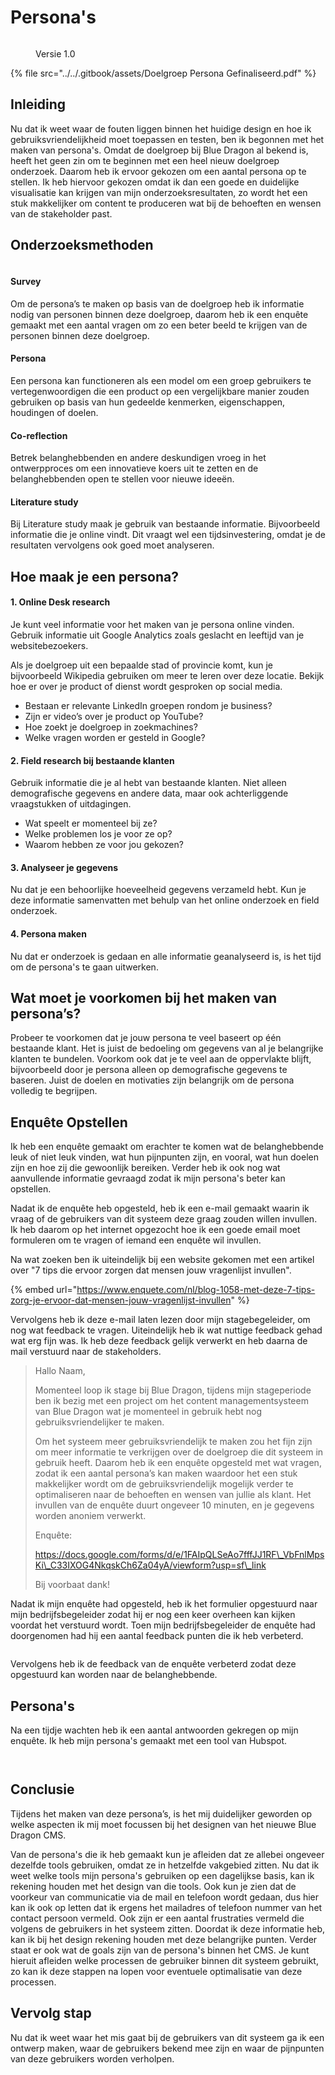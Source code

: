 # Persona's

<figure><img src="../../.gitbook/assets/vakdoelgroeppersona.png" alt=""><figcaption><p>Versie 1.0</p></figcaption></figure>

{% file src="../../.gitbook/assets/Doelgroep Persona Gefinaliseerd.pdf" %}

## Inleiding

Nu dat ik weet waar de fouten liggen binnen het huidige design en hoe ik gebruiksvriendelijkheid moet toepassen en testen, ben ik begonnen met het maken van persona's. Omdat de doelgroep bij Blue Dragon al bekend is, heeft het geen zin om te beginnen met een heel nieuw doelgroep onderzoek. Daarom heb ik ervoor gekozen om een aantal persona op te stellen. Ik heb hiervoor gekozen omdat ik dan een goede en duidelijke visualisatie kan krijgen van mijn onderzoeksresultaten, zo wordt het een stuk makkelijker om content te produceren wat bij de behoeften en wensen van de stakeholder past.

## Onderzoeksmethoden

<figure><img src="../../.gitbook/assets/cmdmethodsdoelgroep.png" alt=""><figcaption></figcaption></figure>

#### Survey&#x20;

Om de persona’s te maken op basis van de doelgroep heb ik informatie nodig van personen binnen deze doelgroep, daarom heb ik een enquête gemaakt met een aantal vragen om zo een beter beeld te krijgen van de personen binnen deze doelgroep.&#x20;

#### Persona&#x20;

Een persona kan functioneren als een model om een groep gebruikers te vertegenwoordigen die een product op een vergelijkbare manier zouden gebruiken op basis van hun gedeelde kenmerken, eigenschappen, houdingen of doelen.&#x20;

#### Co-reflection&#x20;

Betrek belanghebbenden en andere deskundigen vroeg in het ontwerpproces om een innovatieve koers uit te zetten en de belanghebbenden open te stellen voor nieuwe ideeën.&#x20;

#### Literature study&#x20;

Bij Literature study maak je gebruik van bestaande informatie. Bijvoorbeeld informatie die je online vindt. Dit vraagt wel een tijdsinvestering, omdat je de resultaten vervolgens ook goed moet analyseren.&#x20;

## Hoe maak je een persona?

#### 1. Online Desk research

Je kunt veel informatie voor het maken van je persona online vinden. Gebruik informatie uit Google Analytics zoals geslacht en leeftijd van je websitebezoekers.&#x20;

Als je doelgroep uit een bepaalde stad of provincie komt, kun je bijvoorbeeld Wikipedia gebruiken om meer te leren over deze locatie. Bekijk hoe er over je product of dienst wordt gesproken op social media.

* Bestaan er relevante LinkedIn groepen rondom je business?
* Zijn er video’s over je product op YouTube?
* Hoe zoekt je doelgroep in zoekmachines?
* Welke vragen worden er gesteld in Google?

#### 2. Field research bij bestaande klanten

Gebruik informatie die je al hebt van bestaande klanten. Niet alleen demografische gegevens en andere data, maar ook achterliggende vraagstukken of uitdagingen.

* Wat speelt er momenteel bij ze?
* Welke problemen los je voor ze op?
* Waarom hebben ze voor jou gekozen?

#### 3. Analyseer je gegevens

Nu dat je een behoorlijke hoeveelheid gegevens verzameld hebt. Kun je deze informatie samenvatten met behulp van het online onderzoek en field onderzoek.

#### 4. Persona maken

Nu dat er onderzoek is gedaan en alle informatie geanalyseerd is, is het tijd om de persona's te gaan uitwerken.

## Wat moet je voorkomen bij het maken van persona’s?

Probeer te voorkomen dat je jouw persona te veel baseert op één bestaande klant. Het is juist de bedoeling om gegevens van al je belangrijke klanten te bundelen. Voorkom ook dat je te veel aan de oppervlakte blijft, bijvoorbeeld door je persona alleen op demografische gegevens te baseren. Juist de doelen en motivaties zijn belangrijk om de persona volledig te begrijpen.

## Enquête Opstellen

Ik heb een enquête gemaakt om erachter te komen wat de belanghebbende leuk of niet leuk vinden, wat hun pijnpunten zijn, en vooral, wat hun doelen zijn en hoe zij die gewoonlijk bereiken. Verder heb ik ook nog wat aanvullende informatie gevraagd zodat ik mijn persona's beter kan opstellen.

Nadat ik de enquête heb opgesteld, heb ik een e-mail gemaakt waarin ik vraag of de gebruikers van dit systeem deze graag zouden willen invullen. Ik heb daarom op het internet opgezocht hoe ik een goede email moet formuleren om te vragen of iemand een enquête wil invullen.&#x20;

Na wat zoeken ben ik uiteindelijk bij een website gekomen met een artikel over "7 tips die ervoor zorgen dat mensen jouw vragenlijst invullen".

{% embed url="https://www.enquete.com/nl/blog-1058-met-deze-7-tips-zorg-je-ervoor-dat-mensen-jouw-vragenlijst-invullen" %}

Vervolgens heb ik deze e-mail laten lezen door mijn stagebegeleider, om nog wat feedback te vragen. Uiteindelijk heb ik wat nuttige feedback gehad wat erg fijn was. Ik heb deze feedback gelijk verwerkt en heb daarna de mail verstuurd naar de stakeholders.

> Hallo Naam,&#x20;
>
> Momenteel loop ik stage bij Blue Dragon, tijdens mijn stageperiode ben ik bezig met een project om het content managementsysteem van Blue Dragon wat je momenteel in gebruik hebt nog gebruiksvriendelijker te maken.&#x20;
>
> Om het systeem meer gebruiksvriendelijk te maken zou het fijn zijn om meer informatie te verkrijgen over de doelgroep die dit systeem in gebruik heeft. Daarom heb ik een enquête opgesteld met wat vragen, zodat ik een aantal persona’s kan maken waardoor het een stuk makkelijker wordt om de gebruiksvriendelijk mogelijk verder te optimaliseren naar de behoeften en wensen van jullie als klant. Het invullen van de enquête duurt ongeveer 10 minuten, en je gegevens worden anoniem verwerkt.&#x20;
>
> Enquête:
>
> https://docs.google.com/forms/d/e/1FAIpQLSeAo7fffJJ1RF\_VbFnlMpsKi\_C33IXOG4NkqskCh6Za04yA/viewform?usp=sf\_link
>
> Bij voorbaat dank!

Nadat ik mijn enquête had opgesteld, heb ik het formulier opgestuurd naar mijn bedrijfsbegeleider zodat hij er nog een keer overheen kan kijken voordat het verstuurd wordt. Toen mijn bedrijfsbegeleider de enquête had doorgenomen had hij een aantal feedback punten die ik heb verbeterd.

<figure><img src="../../.gitbook/assets/ssfeedbackenquete.png" alt=""><figcaption></figcaption></figure>

Vervolgens heb ik de feedback van de enquête verbeterd zodat deze opgestuurd kan worden naar de belanghebbende.

## Persona's

Na een tijdje wachten heb ik een aantal antwoorden gekregen op mijn enquête. Ik heb mijn persona's gemaakt met een tool van Hubspot.&#x20;

<div>

<figure><img src="../../.gitbook/assets/updated persona.png" alt=""><figcaption></figcaption></figure>

 

<figure><img src="../../.gitbook/assets/updated persona 2.png" alt=""><figcaption></figcaption></figure>

</div>

## Conclusie

Tijdens het maken van deze persona’s, is het mij duidelijker geworden op welke aspecten ik mij moet focussen bij het designen van het nieuwe Blue Dragon CMS.

Van de persona's die ik heb gemaakt kun je afleiden dat ze allebei ongeveer dezelfde tools gebruiken, omdat ze in hetzelfde vakgebied zitten. Nu dat ik weet welke tools mijn persona's gebruiken op een dagelijkse basis, kan ik rekening houden met het design van die tools. Ook kun je zien dat de voorkeur van communicatie via de mail en telefoon wordt gedaan, dus hier kan ik ook op letten dat ik ergens het mailadres of telefoon nummer van het contact persoon vermeld. Ook zijn er een aantal frustraties vermeld die volgens de gebruikers in het systeem zitten. Doordat ik deze informatie heb, kan ik bij het design rekening houden met deze belangrijke punten. Verder staat er ook wat de goals zijn van de persona's binnen het CMS. Je kunt hieruit afleiden welke processen de gebruiker binnen dit systeem gebruikt, zo kan ik deze stappen na lopen voor eventuele optimalisatie van deze processen.

## Vervolg stap

Nu dat ik weet waar het mis gaat bij de gebruikers van dit systeem ga ik een ontwerp maken, waar de gebruikers bekend mee zijn en waar de pijnpunten van deze gebruikers worden verholpen.&#x20;

&#x20;
